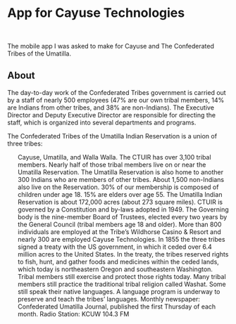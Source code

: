 <h1>App for Cayuse Technologies</h1>
<br>
<p>The mobile app I was asked to make for Cayuse and The Confederated Tribes of the Umatilla.</p>

<div><h2>About</h2>
  <p>
    The day-to-day work of the Confederated Tribes government is carried out by a staff of nearly 500 employees (47% are our own tribal members, 14% are Indians from other tribes, and 38% are non-Indians). The Executive Director and Deputy Executive Director are responsible for directing the staff, which is organized into several departments and programs.

The Confederated Tribes of the Umatilla Indian Reservation is a union of three tribes:  <ul>
Cayuse, Umatilla, and Walla Walla.
The CTUIR has over 3,100 tribal members.  Nearly half of those tribal members live on or near the Umatilla Reservation. The Umatilla Reservation is also home to another 300 Indians who are members of other tribes.  About 1,500 non-Indians also live on the Reservation.  30% of our membership is composed of children under age 18.  15% are elders over age 55.
The Umatilla Indian Reservation is about 172,000 acres (about 273 square miles).
CTUIR is governed by a Constitution and by-laws adopted in 1949.  The Governing body is the nine-member Board of Trustees, elected every two years by the General Council (tribal members age 18 and older).
More than 800 individuals are employed at the Tribe’s Wildhorse Casino & Resort and nearly 300 are employed Cayuse Technologies.
In 1855 the three tribes signed a treaty with the US government, in which it ceded over 6.4 million acres to the United States.  In the treaty, the tribes reserved rights to fish, hunt, and gather foods and medicines within the ceded lands, which today is northeastern Oregon and southeastern Washington.  Tribal members still exercise and protect those rights today.
Many tribal members still practice the traditional tribal religion called Washat.  Some still speak their native languages.  A language program is underway to preserve and teach the tribes’ languages.
Monthly newspaper: Confederated Umatilla Journal, published the first Thursday of each month.
Radio Station: KCUW 104.3 FM
  </ul>
  </p>
  </div>
